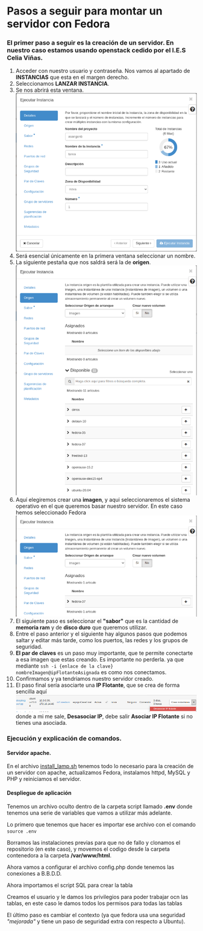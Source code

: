 # Pasos a seguir para montar un servidor con Fedora

### El primer paso a seguir es la creación de un servidor. En nuestro caso estamos usando openstack cedido por el I.E.S Celia Viñas.

1. Acceder con nuestro usuario y contraseña. Nos vamos al apartado de __INSTANCIAS__ que esta en el margen derecho.
2. Seleccionamos __LANZAR INSTANCIA__.
3. Se nos abrirá esta ventana. ![Ventana creación instancia](./img/image1.png)
4. Será esencial únicamente en la primera ventana seleccionar un nombre.
5. La siguiente pestaña que nos saldrá será la de __origen__. ![Pestaña origen](./img/image2.png)
6. Aquí elegiremos crear una __imagen__, y aqui seleccionaremos el sistema operativo en el que queremos basar nuestro servidor. En este caso hemos seleccionado Fedora    ![Selección Fedora](./img/image3.png)
7. El siguiente paso es seleccionar el __"sabor"__ que es la cantidad de __memoria ram__ y de __disco duro__ que queremos utilizar.
8. Entre el paso anterior y el siguiente hay algunos pasos que podemos saltar y editar más tarde, como los puertos, las redes y los grupos de seguridad.
9. __El par de claves__ es un paso muy importante, que te permite conectarte a esa imagen que estas creando. Es importante no perderla. ya que mediante ```ssh -i {enlace de la clave} nombreImagen@ipFlotanteAsignada``` es como nos conectamos.
10. Confirmamos y ya tendriamos nuestro servidor creado.
11. El paso final sería asociarte una __IP Flotante__, que se crea de forma sencilla aquí ![IP Flotante](./img/image4.png) donde a mi me sale, __Desasociar IP__, debe salir __Asociar IP Flotante__ si no tienes una asociada.

### Ejecución y explicación de comandos.

#### Servidor apache.

En el archivo [install_lamp.sh](./script/install_lamp.sh) tenemos todo lo necesario para la creación de un servidor con apache, actualizamos Fedora, instalamos httpd, MySQL y PHP y reiniciamos el servidor.

#### Despliegue de aplicación

Tenemos un archivo oculto dentro de la carpeta script llamado __.env__ donde tenemos una serie de variables que vamos a utilizar más adelante.

Lo primero que tenemos que hacer es importar ese archivo con el comando ```source .env```

Borramos las instalaciones previas para que no de fallo y clonamos el repositorio (en este caso),  y movemos el codigo desde la carpeta contenedora a la carpeta __/var/www/html__.

Ahora vamos a configurar el archivo config.php donde tenemos las conexiones a B.B.D.D. 

Ahora importamos el script SQL para crear la tabla

Creamos el usuario y le damos los privilegios para poder trabajar ocn las tablas, en este caso le damos todos los permisos para todas las tablas

El último paso es cambiar el contexto (ya que fedora usa una seguridad _"mejorada"_ y tiene un paso de seguridad extra con respecto a Ubuntu).

